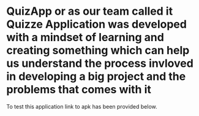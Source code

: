 # QuizApp or as our team called it Quizze Application was developed with a mindset of learning and creating something which can help us understand the process invloved in developing a big project and the problems that comes with it 
 
 To test this application link to apk has been provided below.
 
